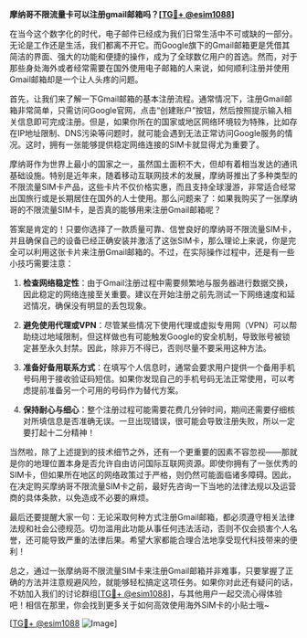 **摩纳哥不限流量卡可以注册gmail邮箱吗？[[TG💪+ @esim1088](https://t.me/s/esim1088)]**

在当今这个数字化的时代，电子邮件已经成为我们日常生活中不可或缺的一部分。无论是工作还是生活，我们都离不开它。而Google旗下的Gmail邮箱更是凭借其简洁的界面、强大的功能和便捷的操作，成为了全球数亿用户的首选。然而，对于那些身处海外或者经常需要在国外使用电子邮箱的人来说，如何顺利注册并使用Gmail邮箱却是一个让人头疼的问题。

首先，让我们来了解一下Gmail邮箱的基本注册流程。通常情况下，注册Gmail邮箱非常简单，只需访问Google官网，点击“创建账户”按钮，然后按照提示输入相关信息即可完成注册。但是，如果你所在的国家或地区网络环境较为特殊，比如存在IP地址限制、DNS污染等问题时，就可能会遇到无法正常访问Google服务的情况。这时，拥有一张能够提供稳定网络连接的SIM卡就显得尤为重要了。

摩纳哥作为世界上最小的国家之一，虽然国土面积不大，但却有着相当发达的通讯基础设施。特别是近年来，随着移动互联网技术的发展，摩纳哥推出了多种类型的不限流量SIM卡产品，这些卡片不仅价格实惠，而且支持全球漫游，非常适合经常出国旅行或是长期居住在国外的人士使用。那么问题来了：如果我购买了一张摩纳哥的不限流量SIM卡，是否真的能够用来注册Gmail邮箱呢？

答案是肯定的！只要你选择了一款质量可靠、信誉良好的摩纳哥不限流量SIM卡，并且确保自己的设备已经正确安装并激活了这张SIM卡，那么理论上来说，你是完全可以利用这张卡片来注册Gmail邮箱的。不过，在实际操作过程中，还是有一些小技巧需要注意：

1. **检查网络稳定性**：由于Gmail注册过程中需要频繁地与服务器进行数据交换，因此稳定的网络连接至关重要。建议在开始注册之前先测试一下网络速度和延迟情况，确保没有明显的丢包现象。
   
2. **避免使用代理或VPN**：尽管某些情况下使用代理或虚拟专用网（VPN）可以帮助绕过地域限制，但这样做也有可能触发Google的安全机制，导致账号被锁定甚至永久封禁。因此，除非万不得已，否则尽量不要采用这种方法。

3. **准备好备用联系方式**：在填写个人信息时，通常会要求用户提供一个备用手机号码用于接收验证码短信。如果你发现自己的手机号码无法正常使用，可以考虑提前准备另一个可用的号码作为替代方案。

4. **保持耐心与细心**：整个注册过程可能需要花费几分钟时间，期间还需要仔细核对所填信息是否准确无误。一旦出现错误，很可能会导致注册失败，所以一定要打起十二分精神！

当然啦，除了上述提到的技术细节之外，还有一个更重要的因素不容忽视——那就是你的地理位置本身是否允许自由访问国际互联网资源。即使你拥有了一张优秀的SIM卡，但如果所在地区的网络政策过于严格，则仍然可能面临诸多障碍。因此，在决定购买摩纳哥不限流量SIM卡之前，最好先咨询一下当地的法律法规以及运营商的具体条款，以免造成不必要的麻烦。

最后还要提醒大家一句：无论采取何种方式注册Gmail邮箱，都必须遵守相关法律法规和社会公德规范。切勿滥用此功能从事任何违法活动，否则不仅会损害个人名誉，还可能导致严重的法律后果。希望大家都能合理合法地享受现代科技带来的便利！

总之，通过一张摩纳哥不限流量SIM卡来注册Gmail邮箱并非难事，只要掌握了正确的方法并注意规避风险，就能够轻松搞定这项任务。如果你对此还有疑问的话，不妨加入我们的讨论群组[[TG💪+ @esim1088](https://t.me/s/esim1088)]，与其他用户一起交流心得体验吧！相信在那里，你会找到更多关于如何高效使用海外SIM卡的小贴士哦~

[[TG💪+ @esim1088](https://t.me/s/esim1088) ![Image](https://i.postimg.cc/4NQfJmqS/Snipaste-2025-05-13-00-14-12.png)]